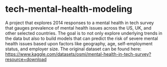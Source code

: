 # tech-mental-health-modeling
A project that explores 2014 responses to a mental health in tech survey that gauges prevalence of mental health issues across the US, UK, and other selected countries. The goal is to not only explore underlying trends in the data but also to build models that can predict the risk of severe mental health issues based upon factors like geography, age, self-employment status, and employer size.
The original dataset can be found here: https://www.kaggle.com/datasets/osmi/mental-health-in-tech-survey?resource=download
